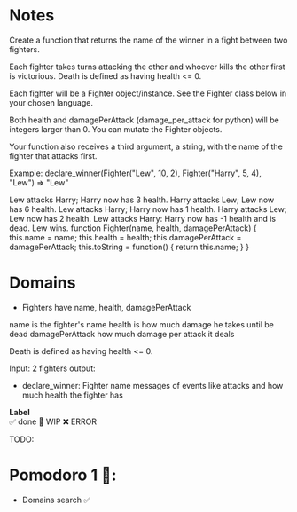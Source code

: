 # Notes

Create a function that returns the name of the winner in a fight between two fighters.

Each fighter takes turns attacking the other and whoever kills the other first is victorious. Death is defined as having health <= 0.

Each fighter will be a Fighter object/instance. See the Fighter class below in your chosen language.

Both health and damagePerAttack (damage_per_attack for python) will be integers larger than 0. You can mutate the Fighter objects.

Your function also receives a third argument, a string, with the name of the fighter that attacks first.

Example:
  declare_winner(Fighter("Lew", 10, 2), Fighter("Harry", 5, 4), "Lew") => "Lew"
  
  Lew attacks Harry; Harry now has 3 health.
  Harry attacks Lew; Lew now has 6 health.
  Lew attacks Harry; Harry now has 1 health.
  Harry attacks Lew; Lew now has 2 health.
  Lew attacks Harry: Harry now has -1 health and is dead. Lew wins.
function Fighter(name, health, damagePerAttack) {
        this.name = name;
        this.health = health;
        this.damagePerAttack = damagePerAttack;
        this.toString = function() { return this.name; }
}

# Domains

- Fighters have name, health, damagePerAttack

name is the fighter's name
health is how much damage he takes until be dead
damagePerAttack how much damage per attack it deals

Death is defined as having health <= 0.

Input: 2  fighters
output: 
  - declare_winner: Fighter name
  messages of events like attacks and how much health the fighter has



**Label**  
✅ done 🚧 WIP ❌ ERROR

TODO:

# Pomodoro 1 🍅:

- Domains search ✅
